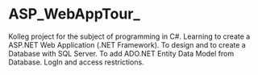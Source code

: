 # ASP_WebAppTour_
Kolleg project for the subject of programming in C#. 
Learning to create a ASP.NET Web Application (.NET Framework). 
To design and to create a Database with SQL Server. 
To add ADO.NET Entity Data Model from Database. 
LogIn and access restrictions.
